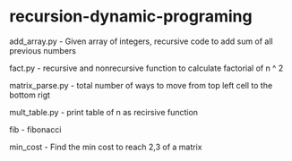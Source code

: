 # recursion-dynamic-programing

 add_array.py - Given array of integers, recursive code to add sum of all previous numbers
 
 fact.py - recursive and nonrecursive function to calculate factorial of n ^ 2
 
 matrix_parse.py - total number of ways to move from top left cell to the bottom rigt 
 
 mult_table.py - print table of n as recirsive function
 
 fib - fibonacci
 
 min_cost - Find the min cost to reach 2,3 of a matrix
